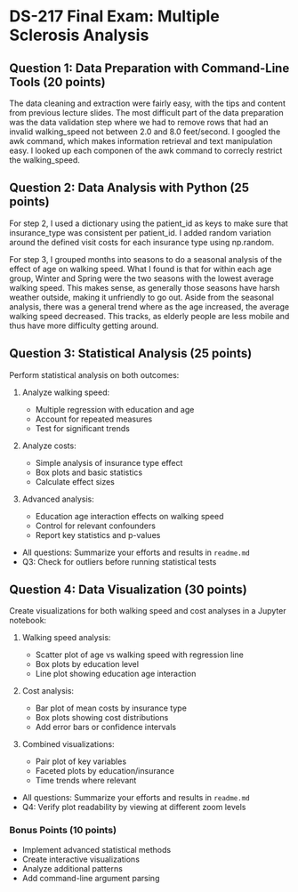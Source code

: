 # DS-217 Final Exam: Multiple Sclerosis Analysis

## Question 1: Data Preparation with Command-Line Tools (20 points)

The data cleaning and extraction were fairly easy, with the tips and content from previous lecture slides. The most difficult part of the data preparation was the data validation step where we had to remove rows that had an invalid walking_speed not between 2.0 and 8.0 feet/second. I googled the awk command, which makes information retrieval and text manipulation easy. I looked up each componen of the awk command to correcly restrict the walking_speed.
  
## Question 2: Data Analysis with Python (25 points)

For step 2, I used a dictionary using the patient_id as keys to make sure that insurance_type was consistent per patient_id. I added random variation around the defined visit costs for each insurance type using np.random.

For step 3, I grouped months into seasons to do a seasonal analysis of the effect of age on walking speed. What I found is that for within each age group, Winter and Spring were the two seasons with the lowest average walking speed. This makes sense, as generally those seasons have harsh weather outside, making it unfriendly to go out. Aside from the seasonal analysis, there was a general trend where as the age increased, the average walking speed decreased. This tracks, as elderly people are less mobile and thus have more difficulty getting around.
  
## Question 3: Statistical Analysis (25 points)

Perform statistical analysis on both outcomes:

1. Analyze walking speed:
   - Multiple regression with education and age
   - Account for repeated measures
   - Test for significant trends

2. Analyze costs:
   - Simple analysis of insurance type effect
   - Box plots and basic statistics
   - Calculate effect sizes

3. Advanced analysis:
   - Education age interaction effects on walking speed
   - Control for relevant confounders
   - Report key statistics and p-values

- All questions: Summarize your efforts and results in `readme.md`
- Q3: Check for outliers before running statistical tests
  
## Question 4: Data Visualization (30 points)

Create visualizations for both walking speed and cost analyses in a Jupyter notebook:

1. Walking speed analysis:
   - Scatter plot of age vs walking speed with regression line
   - Box plots by education level
   - Line plot showing education age interaction

2. Cost analysis:
   - Bar plot of mean costs by insurance type
   - Box plots showing cost distributions
   - Add error bars or confidence intervals

3. Combined visualizations:
   - Pair plot of key variables
   - Faceted plots by education/insurance
   - Time trends where relevant

- All questions: Summarize your efforts and results in `readme.md`
- Q4: Verify plot readability by viewing at different zoom levels
  
### Bonus Points (10 points)

- Implement advanced statistical methods
- Create interactive visualizations
- Analyze additional patterns
- Add command-line argument parsing
